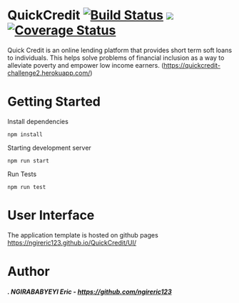 # QuickCredit [![Build Status](https://travis-ci.org/ngireric123/QuickCredit.svg?branch=develop)](https://travis-ci.org/ngireric123/QuickCredit)    <a href="https://codeclimate.com/github/ngireric123/QuickCredit/maintainability"><img src="https://api.codeclimate.com/v1/badges/7f3e458d461aa92a8206/maintainability" /></a>  [![Coverage Status](https://coveralls.io/repos/github/ngireric123/QuickCredit/badge.svg)](https://coveralls.io/github/ngireric123/QuickCredit)
Quick Credit is an online lending platform that provides short term soft loans to individuals. This
helps solve problems of financial inclusion as a way to alleviate poverty and empower low
income earners.               (https://quickcredit-challenge2.herokuapp.com/)


# Getting Started
Install dependencies 

`npm install`

Starting development server 

`npm run start`

Run Tests 

`npm run test`

# User Interface

The application template is hosted on github pages https://ngireric123.github.io/QuickCredit/UI/





# Author

##### . NGIRABABYEYI Eric  - https://github.com/ngireric123
